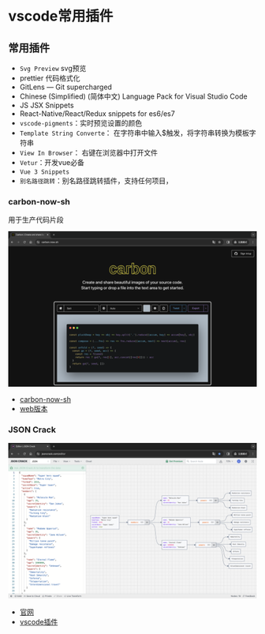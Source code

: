 # vscode常用插件

## 常用插件

- `Svg Preview` svg预览
- prettier 代码格式化
- GitLens — Git supercharged
- Chinese (Simplified) (简体中文) Language Pack for Visual Studio Code
- JS JSX Snippets
- React-Native/React/Redux snippets for es6/es7
- `vscode-pigments`：实时预览设置的颜色
- `Template String Converte`： 在字符串中输入$触发，将字符串转换为模板字符串
- `View In Browser`： 右键在浏览器中打开文件
- `Vetur`：开发vue必备
- `Vue 3 Snippets`
- `别名路径跳转`：别名路径跳转插件，支持任何项目，

### carbon-now-sh

用于生产代码片段

![carbon](./images/carbon.png)

- [carbon-now-sh](https://marketplace.visualstudio.com/items?itemName=ericadamski.carbon-now-sh)
- [web版本](https://carbon.now.sh/)

### JSON Crack

![jsoncrack](./images/jsoncrack.png)

- [官网](https://jsoncrack.com/)
- [vscode插件](https://marketplace.visualstudio.com/items?itemName=AykutSarac.jsoncrack-vscode)